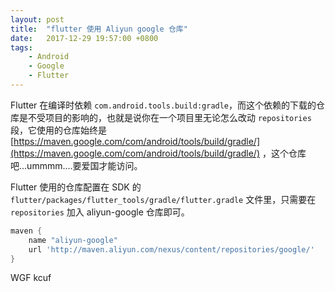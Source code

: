 ```yaml
---
layout: post
title:  "flutter 使用 Aliyun google 仓库"
date:   2017-12-29 19:57:00 +0800
tags:
    - Android
    - Google
    - Flutter
---
```


Flutter 在编译时依赖 `com.android.tools.build:gradle`，而这个依赖的下载的仓库是不受项目的影响的，也就是说你在一个项目里无论怎么改动 `repositories` 段，它使用的仓库始终是 [https://maven.google.com/com/android/tools/build/gradle/](https://maven.google.com/com/android/tools/build/gradle/) ，这个仓库吧...ummmm....要爱国才能访问。

Flutter 使用的仓库配置在 SDK 的 `flutter/packages/flutter_tools/gradle/flutter.gradle` 文件里，只需要在 `repositories` 加入 aliyun-google 仓库即可。

```groovy
maven {
    name "aliyun-google"
    url 'http://maven.aliyun.com/nexus/content/repositories/google/'
}
```

WGF kcuf